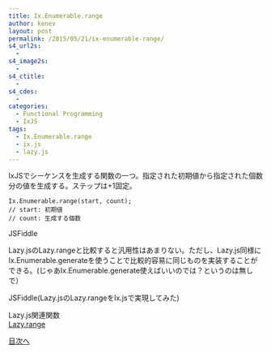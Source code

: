 ```yaml
---
title: Ix.Enumerable.range
author: kenev
layout: post
permalink: /2015/05/21/ix-enumerable-range/
s4_url2s:
  - 
s4_image2s:
  - 
s4_ctitle:
  - 
s4_cdes:
  - 
categories:
  - Functional Programming
  - IxJS
tags:
  - Ix.Enumerable.range
  - ix.js
  - lazy.js
---
```

IxJSでシーケンスを生成する関数の一つ。指定された初期値から指定された個数分の値を生成する。ステップは+1固定。

<pre><code class="js">Ix.Enumerable.range(start, count);
// start: 初期値
// count: 生成する個数
</code></pre>

JSFiddle  


Lazy.jsのLazy.rangeと比較すると汎用性はあまりない。ただし、Lazy.js同様にIx.Enumerable.generateを使うことで比較的容易に同じものを実装することができる。(じゃあIx.Enumerable.generate使えばいいのでは？というのは無しで）

JSFiddle(Lazy.jsのLazy.rangeをIx.jsで実現してみた)  


Lazy.js関連関数  
[Lazy.range][1]

[目次へ][2]

 [1]: http://kenev.net/2015/05/21/lazy-range/
 [2]: http://kenev.net/2015/05/20/ix-js-%e5%ae%9f%e8%b7%b5%e3%80%80%e7%9b%ae%e6%ac%a1/